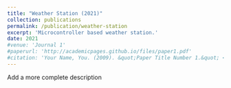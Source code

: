 ```yaml
---
title: "Weather Station (2021)"
collection: publications
permalink: /publication/weather-station
excerpt: 'Microcontroller based weather station.'
date: 2021
#venue: 'Journal 1'
#paperurl: 'http://academicpages.github.io/files/paper1.pdf'
#citation: 'Your Name, You. (2009). &quot;Paper Title Number 1.&quot; <i>Journal 1</i>. 1(1).'
---
```

Add a more complete description


